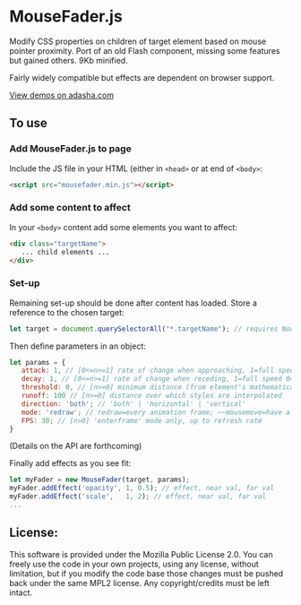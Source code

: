 # MouseFader.js


Modify CSS properties on children of target element based on mouse pointer proximity.
Port of an old Flash component, missing some features but gained others. 9Kb minified.

Fairly widely compatible but effects are dependent on browser support.

[View demos on adasha.com](http://www.adasha.com/lab/mousefader)

## To use

### Add MouseFader.js to page
Include the JS file in your HTML (either in `<head>` or at end of `<body>`:

```html
<script src="mousefader.min.js"></script>
```

### Add some content to affect
In your `<body>` content add some elements you want to affect:
```html
<div class="targetName">
   ... child elements ...
</div>
```

### Set-up
Remaining set-up should be done after content has loaded. Store a reference to the chosen target:
```javascript
let target = document.querySelectorAll("*.targetName"); // requires NodeList at present
```

Then define parameters in an object:
```javascript
let params = {
   attack: 1, // [0<=n>=1] rate of change when approaching, 1=full speed 0=no movement
   decay: 1, // [0<=n>=1] rate of change when receding, 1=full speed 0=no movement
   threshold: 0, // [n>=0] minimum distance (from element's mathematical centre) before effect starts
   runoff: 100 // [n>=0] distance over which styles are interpolated
   direction: 'both'; // 'both' | 'horizontal' | 'vertical'
   mode: 'redraw'; // redraw=every animation frame; ~~mousemove=have a guess; enterframe=follow FPS~~
   FPS: 30; // [n>0] 'enterframe' mode only, up to refresh rate
}
```
(Details on the API are forthcoming)

Finally add effects as you see fit:

```javascript
let myFader = new MouseFader(target, params);
myFader.addEffect('opacity', 1, 0.5); // effect, near val, far val
myFader.addEffect('scale',   1, 2); // effect, near val, far val
...
```

## License:

This software is provided under the Mozilla Public License 2.0. You can freely use the code in your own projects, using any license, without limitation, but if you modify the code base those changes must be pushed back under the same MPL2 license. Any copyright/credits must be left intact.
